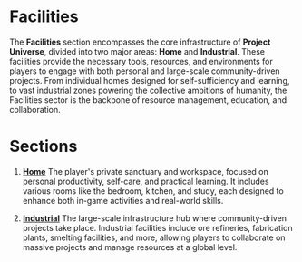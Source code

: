 # Facilities

The **Facilities** section encompasses the core infrastructure of **Project Universe**, divided into two major areas: **Home** and **Industrial**. These facilities provide the necessary tools, resources, and environments for players to engage with both personal and large-scale community-driven projects. From individual homes designed for self-sufficiency and learning, to vast industrial zones powering the collective ambitions of humanity, the Facilities sector is the backbone of resource management, education, and collaboration.

# Sections

1. **[Home](Facilities/Home/Home.md)**
   The player's private sanctuary and workspace, focused on personal productivity, self-care, and practical learning. It includes various rooms like the bedroom, kitchen, and study, each designed to enhance both in-game activities and real-world skills.

2. **[Industrial](Facilities/Industrial/00-Industrial_Facilities.md)**
   The large-scale infrastructure hub where community-driven projects take place. Industrial facilities include ore refineries, fabrication plants, smelting facilities, and more, allowing players to collaborate on massive projects and manage resources at a global level.